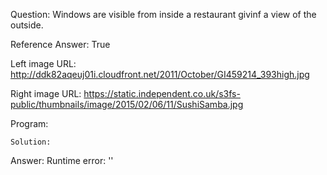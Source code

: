 Question: Windows are visible from inside a restaurant givinf a view of the outside.

Reference Answer: True

Left image URL: http://ddk82aqeuj01i.cloudfront.net/2011/October/GI459214_393high.jpg

Right image URL: https://static.independent.co.uk/s3fs-public/thumbnails/image/2015/02/06/11/SushiSamba.jpg

Program:

```
Solution:
```
Answer: Runtime error: ''

